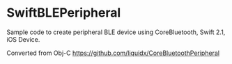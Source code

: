 # SwiftBLEPeripheral
Sample code to create peripheral BLE device using CoreBluetooth, Swift 2.1, iOS Device.

Converted from Obj-C
https://github.com/liquidx/CoreBluetoothPeripheral
